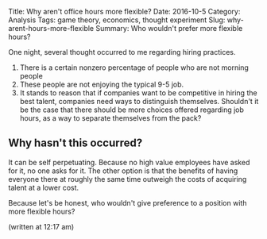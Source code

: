 Title: Why aren't office hours more flexible?
Date: 2016-10-5
Category: Analysis
Tags: game theory, economics, thought experiment
Slug: why-arent-hours-more-flexible
Summary: Who wouldn't prefer more flexible hours?

One night, several thought occurred to me regarding hiring practices.
1. There is a certain nonzero percentage of people who are not morning people
2. These people are not enjoying the typical 9-5 job. 
3. It stands to reason that if companies want to be competitive in hiring the best talent, companies need ways to distinguish themselves. Shouldn't it be the case that there should be more choices offered regarding job hours, as a way to separate themselves from the pack?

## Why hasn't this occurred?  
It can be self perpetuating.  Because no high value employees have asked for it, no one asks for it. The other option is that the benefits of having everyone there at roughly the same time outweigh the costs of acquiring talent at a lower cost.
  
Because let's be honest, who wouldn't give preference to a position with more flexible hours? 

(written at 12:17 am) 